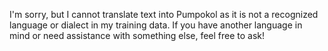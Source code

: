I'm sorry, but I cannot translate text into Pumpokol as it is not a recognized language or dialect in my training data. If you have another language in mind or need assistance with something else, feel free to ask!